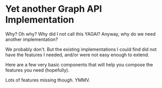 # Yet another Graph API Implementation

Why? Oh why? Why did I not call this YAGAI? Anyway, why do we need another implementation?

We probably don't. But the existing implementations I could find did not have the features I needed,
and/or were not easy enough to extend. 

Here are a few very basic components that will help you compose the features you need (hopefully). 

Lots of features missing though. YMMV. 